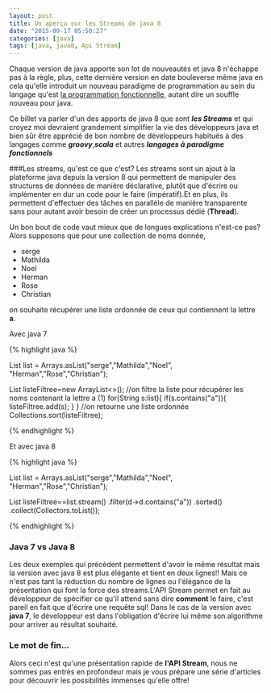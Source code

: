 ```yaml
---
layout: post
title: Un aperçu sur les Streams de java 8
date: "2015-09-17 05:50:27"
categories: [java]
tags: [java, java8, Api Stream]
---
```

Chaque version de java apporte son lot de nouveautés et java 8 n'échappe pas à la règle, plus, cette dernière version en date bouleverse même java en cela qu'elle introduit un nouveau paradigme de programmation au sein du langage qu'est [la programmation fonctionnelle](https://fr.wikipedia.org/wiki/Programmation_fonctionnelle), autant dire un souffle nouveau pour java.

Ce billet va parler d'un des apports de java 8 que sont ***les Streams*** et qui croyez moi devraient grandement simplifier la vie des développeurs java et bien sûr être apprécié de bon nombre de développeurs habitués à des langages comme ***groovy***,***scala*** et autres ***langages à paradigme fonctionnels***

###Les streams, qu'est ce que c'est?
Les streams sont un ajout à la plateforme java depuis la version 8 qui permettent de manipuler des structures de données de manière déclarative, plutôt que d'écrire ou implémenter en dur un code pour le faire (impératif).Et en plus, ils permettent d'effectuer des tâches en parallèle de manière transparente sans pour autant avoir besoin de créer un processus dédié (**Thread**).

Un bon bout de code vaut mieux que de longues explications n'est-ce pas? Alors supposons que pour une collection de noms donnée,

* serge
* Mathilda
* Noel
* Herman
* Rose
* Christian

on souhaite récupérer une liste ordonnée de ceux qui contiennent la lettre **a**.

Avec java 7

{% highlight java %}

List<String> list = Arrays.asList("serge","Mathilda","Noel", "Herman","Rose","Christian");

List<String> listeFiltree=new ArrayList<>();
//on filtre la liste pour récupérer les noms contenant la lettre a (1)
for(String s:list){
    if(s.contains("a")){
        listeFiltree.add(s);
    }
}
//on retourne une liste ordonnée
Collections.sort(listeFiltree);

{% endhighlight %}

Et avec java 8

{% highlight java %}

List<String> list = Arrays.asList("serge","Mathilda","Noel", "Herman","Rose","Christian");

List<String> listeFiltree==list.stream()
                                 .filter(d->d.contains("a"))
                                 .sorted()
                                 .collect(Collectors.toList());

{% endhighlight %}

### Java 7 vs Java 8

Les deux exemples qui précèdent permettent d'avoir le même résultat mais la version avec java 8 est plus élégante et tient en deux lignes!!
Mais ce n'est pas tant la réduction du nombre de lignes ou l'élégance de la présentation qui font la force des streams.L'API Stream permet en fait au développeur de spécifier ce qu'il attend sans dire **comment** le faire, c'est pareil en fait que d'écrire une requête sql!
Dans le cas de la version avec **java 7**, le développeur est dans l'obligation d'écrire lui même son algorithme pour arriver au résultat souhaité.

### Le mot de fin...

Alors ceci n'est qu'une présentation rapide de **l'API Stream**, nous ne sommes pas entrés en profondeur mais je vous prépare une série d'articles pour découvrir les possibilités immenses qu'elle offre!
